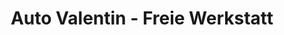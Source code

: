 ---
title: "Auto Valentin - Freie Werkstatt"
url: /schleiz/auto-valentin-freie-werkstatt/
shop: Autowerkstatt
---